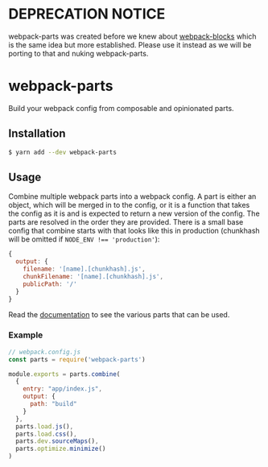 # DEPRECATION NOTICE

webpack-parts was created before we knew about [webpack-blocks](https://github.com/andywer/webpack-blocks) which is the same idea but more established. Please use it instead as we will be porting to that and nuking webpack-parts.

# webpack-parts

Build your webpack config from composable and opinionated parts.

## Installation

```bash
$ yarn add --dev webpack-parts
```

## Usage

Combine multiple webpack parts into a webpack config. A part is either an
object, which will be merged in to the config, or it is a function that takes
the config as it is and is expected to return a new version of the config. The
parts are resolved in the order they are provided. There is a small base config
that combine starts with that looks like this in production (chunkhash will be
omitted if `NODE_ENV !== 'production'`):

```js
{
  output: {
    filename: '[name].[chunkhash].js',
    chunkFilename: '[name].[chunkhash].js',
    publicPath: '/'
  }
}
```

Read the [documentation](https://substantial.github.io/webpack-parts/) to see
the various parts that can be used.

### Example

```js
// webpack.config.js
const parts = require('webpack-parts')

module.exports = parts.combine(
  {
    entry: "app/index.js",
    output: {
      path: "build"
    }
  },
  parts.load.js(),
  parts.load.css(),
  parts.dev.sourceMaps(),
  parts.optimize.minimize()
)
```

